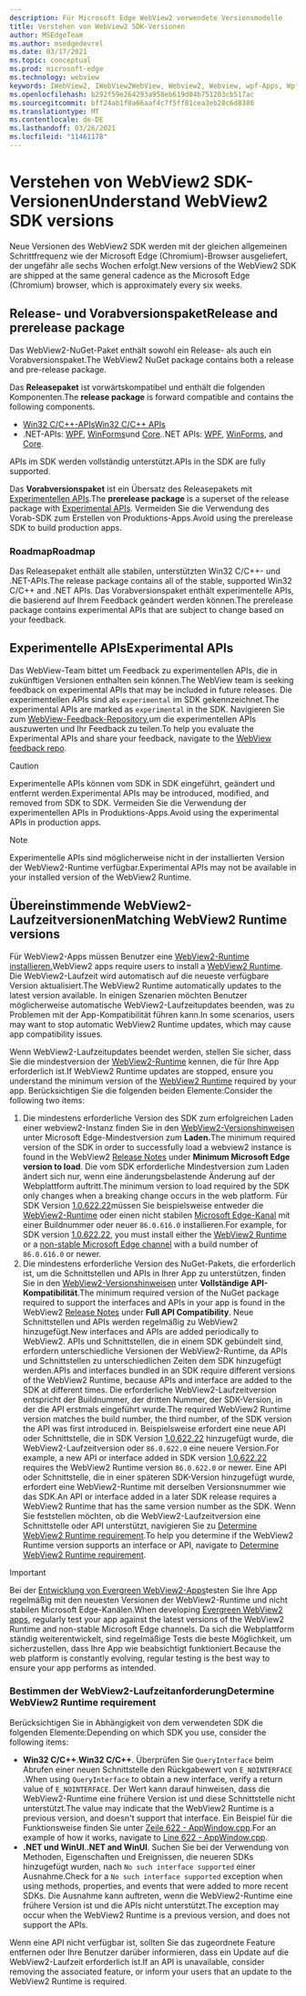 ```yaml
---
description: Für Microsoft Edge WebView2 verwendete Versionsmodelle
title: Verstehen von WebView2 SDK-Versionen
author: MSEdgeTeam
ms.author: msedgedevrel
ms.date: 03/17/2021
ms.topic: conceptual
ms.prod: microsoft-edge
ms.technology: webview
keywords: IWebView2, IWebView2WebView, Webview2, Webview, wpf-Apps, Wpf, Microsoft Edge, ICoreWebView2, ICoreWebView2Host, Browsersteuerung, Edge-HTML
ms.openlocfilehash: b292f59e264293a958eb619d04b751203cb517ac
ms.sourcegitcommit: bff24ab1f0a66aaf4c7f5ff81cea3eb28c6d8380
ms.translationtype: MT
ms.contentlocale: de-DE
ms.lasthandoff: 03/26/2021
ms.locfileid: "11461178"
---
```

# <a name="understand-webview2-sdk-versions"></a><span data-ttu-id="0ad16-104">Verstehen von WebView2 SDK-Versionen</span><span class="sxs-lookup"><span data-stu-id="0ad16-104">Understand WebView2 SDK versions</span></span>  

<span data-ttu-id="0ad16-105">Neue Versionen des WebView2 SDK werden mit der gleichen allgemeinen Schrittfrequenz wie der Microsoft Edge \(Chromium\)-Browser ausgeliefert, der ungefähr alle sechs Wochen erfolgt.</span><span class="sxs-lookup"><span data-stu-id="0ad16-105">New versions of the WebView2 SDK are shipped at the same general cadence as the Microsoft Edge \(Chromium\) browser, which is approximately every six weeks.</span></span>  

## <a name="release-and-prerelease-package"></a><span data-ttu-id="0ad16-106">Release- und Vorabversionspaket</span><span class="sxs-lookup"><span data-stu-id="0ad16-106">Release and prerelease package</span></span>  

<span data-ttu-id="0ad16-107">Das WebView2-NuGet-Paket enthält sowohl ein Release- als auch ein Vorabversionspaket.</span><span class="sxs-lookup"><span data-stu-id="0ad16-107">The WebView2 NuGet package contains both a release and pre-release package.</span></span>  

<span data-ttu-id="0ad16-108">Das **Releasepaket** ist vorwärtskompatibel und enthält die folgenden Komponenten.</span><span class="sxs-lookup"><span data-stu-id="0ad16-108">The **release package** is forward compatible and contains the following components.</span></span>  

*   [<span data-ttu-id="0ad16-109">Win32 C/C++-APIs</span><span class="sxs-lookup"><span data-stu-id="0ad16-109">Win32 C/C++ APIs</span></span>][ReferenceWin32]
*   <span data-ttu-id="0ad16-110">.NET-APIs:  [WPF][DotnetMicrosoftWebWebview2WpfNamespace], [WinForms][DotnetMicrosoftWebWebview2WinformsNamespace]und [Core][DotnetMicrosoftWebWebview2CoreNamespace].</span><span class="sxs-lookup"><span data-stu-id="0ad16-110">.NET APIs:  [WPF][DotnetMicrosoftWebWebview2WpfNamespace], [WinForms][DotnetMicrosoftWebWebview2WinformsNamespace], and [Core][DotnetMicrosoftWebWebview2CoreNamespace].</span></span>  
    
<span data-ttu-id="0ad16-111">APIs im SDK werden vollständig unterstützt.</span><span class="sxs-lookup"><span data-stu-id="0ad16-111">APIs in the SDK are fully supported.</span></span>  

<span data-ttu-id="0ad16-112">Das **Vorabversionspaket** ist ein Übersatz des Releasepakets mit [Experimentellen APIs](#experimental-apis).</span><span class="sxs-lookup"><span data-stu-id="0ad16-112">The **prerelease package** is a superset of the release package with [Experimental APIs](#experimental-apis).</span></span>  <span data-ttu-id="0ad16-113">Vermeiden Sie die Verwendung des Vorab-SDK zum Erstellen von Produktions-Apps.</span><span class="sxs-lookup"><span data-stu-id="0ad16-113">Avoid using the prerelease SDK to build production apps.</span></span>  

### <a name="roadmap"></a><span data-ttu-id="0ad16-114">Roadmap</span><span class="sxs-lookup"><span data-stu-id="0ad16-114">Roadmap</span></span>  

<span data-ttu-id="0ad16-115">Das Releasepaket enthält alle stabilen, unterstützten Win32 C/C++- und .NET-APIs.</span><span class="sxs-lookup"><span data-stu-id="0ad16-115">The release package contains all of the stable, supported Win32 C/C++ and .NET APIs.</span></span>  <span data-ttu-id="0ad16-116">Das Vorabversionspaket enthält experimentelle APIs, die basierend auf Ihrem Feedback geändert werden können.</span><span class="sxs-lookup"><span data-stu-id="0ad16-116">The prerelease package contains experimental APIs that are subject to change based on your feedback.</span></span>  

## <a name="experimental-apis"></a><span data-ttu-id="0ad16-117">Experimentelle APIs</span><span class="sxs-lookup"><span data-stu-id="0ad16-117">Experimental APIs</span></span>  

<span data-ttu-id="0ad16-118">Das WebView-Team bittet um Feedback zu experimentellen APIs, die in zukünftigen Versionen enthalten sein können.</span><span class="sxs-lookup"><span data-stu-id="0ad16-118">The WebView team is seeking feedback on experimental APIs that may be included in future releases.</span></span>  <span data-ttu-id="0ad16-119">Die experimentellen APIs sind als `experimental` im SDK gekennzeichnet.</span><span class="sxs-lookup"><span data-stu-id="0ad16-119">The experimental APIs are marked as `experimental` in the SDK.</span></span>  <span data-ttu-id="0ad16-120">Navigieren Sie zum [WebView-Feedback-Repository,][GithubMicrosoftedgeWebviewfeedback]um die experimentellen APIs auszuwerten und Ihr Feedback zu teilen.</span><span class="sxs-lookup"><span data-stu-id="0ad16-120">To help you evaluate the Experimental APIs and share your feedback, navigate to the [WebView feedback repo][GithubMicrosoftedgeWebviewfeedback].</span></span>  

> [!CAUTION]
> <span data-ttu-id="0ad16-121">Experimentelle APIs können vom SDK in SDK eingeführt, geändert und entfernt werden.</span><span class="sxs-lookup"><span data-stu-id="0ad16-121">Experimental APIs may be introduced, modified, and removed from SDK to SDK.</span></span>  <span data-ttu-id="0ad16-122">Vermeiden Sie die Verwendung der experimentellen APIs in Produktions-Apps.</span><span class="sxs-lookup"><span data-stu-id="0ad16-122">Avoid using the experimental APIs in production apps.</span></span>  

> [!NOTE]
> <span data-ttu-id="0ad16-123">Experimentelle APIs sind möglicherweise nicht in der installierten Version der WebView2-Runtime verfügbar.</span><span class="sxs-lookup"><span data-stu-id="0ad16-123">Experimental APIs may not be available in your installed version of the WebView2 Runtime.</span></span>  

## <a name="matching-webview2-runtime-versions"></a><span data-ttu-id="0ad16-124">Übereinstimmende WebView2-Laufzeitversionen</span><span class="sxs-lookup"><span data-stu-id="0ad16-124">Matching WebView2 Runtime versions</span></span>  
<span data-ttu-id="0ad16-125">Für WebView2-Apps müssen Benutzer eine [WebView2-Runtime installieren.][MicrosoftDeveloperEdgeWebview2]</span><span class="sxs-lookup"><span data-stu-id="0ad16-125">WebView2 apps require users to install a [WebView2 Runtime][MicrosoftDeveloperEdgeWebview2].</span></span>  <span data-ttu-id="0ad16-126">Die WebView2-Laufzeit wird automatisch auf die neueste verfügbare Version aktualisiert.</span><span class="sxs-lookup"><span data-stu-id="0ad16-126">The WebView2 Runtime automatically updates to the latest version available.</span></span>  <span data-ttu-id="0ad16-127">In einigen Szenarien möchten Benutzer möglicherweise automatische WebView2-Laufzeitupdates beenden, was zu Problemen mit der App-Kompatibilität führen kann.</span><span class="sxs-lookup"><span data-stu-id="0ad16-127">In some scenarios, users may want to stop automatic WebView2 Runtime updates, which may cause app compatibility issues.</span></span>  

<span data-ttu-id="0ad16-128">Wenn WebView2-Laufzeitupdates beendet werden, stellen Sie sicher, dass Sie die mindestversion der [WebView2-Runtime][MicrosoftDeveloperEdgeWebview2] kennen, die für Ihre App erforderlich ist.</span><span class="sxs-lookup"><span data-stu-id="0ad16-128">If WebView2 Runtime updates are stopped, ensure you understand the minimum version of the [WebView2 Runtime][MicrosoftDeveloperEdgeWebview2] required by your app.</span></span>  <span data-ttu-id="0ad16-129">Berücksichtigen Sie die folgenden beiden Elemente:</span><span class="sxs-lookup"><span data-stu-id="0ad16-129">Consider the following two items:</span></span>  

1.  <span data-ttu-id="0ad16-130">Die mindestens erforderliche Version des SDK zum erfolgreichen Laden einer webview2-Instanz finden Sie in den [WebView2-Versionshinweisen][Webview2Releasenotes] unter Microsoft Edge-Mindestversion zum **Laden.**</span><span class="sxs-lookup"><span data-stu-id="0ad16-130">The minimum required version of the SDK in order to successfully load a webview2 instance is found in the WebView2 [Release Notes][Webview2Releasenotes] under **Minimum Microsoft Edge version to load**.</span></span>  <span data-ttu-id="0ad16-131">Die vom SDK erforderliche Mindestversion zum Laden ändert sich nur, wenn eine änderungsbelastende Änderung auf der Webplattform auftritt.</span><span class="sxs-lookup"><span data-stu-id="0ad16-131">The minimum version to load required by the SDK only changes when a breaking change occurs in the web platform.</span></span>  <span data-ttu-id="0ad16-132">Für SDK Version [1.0.622.22][Webview2Releasenotes1062222]müssen Sie beispielsweise entweder die [WebView2-Runtime][MicrosoftDeveloperEdgeWebview2] oder einen nicht stabilen [Microsoft Edge-Kanal][MicrosoftedgeinsiderDownload] mit einer Buildnummer oder neuer `86.0.616.0` installieren.</span><span class="sxs-lookup"><span data-stu-id="0ad16-132">For example, for SDK version [1.0.622.22][Webview2Releasenotes1062222], you must install either the [WebView2 Runtime][MicrosoftDeveloperEdgeWebview2] or a [non-stable Microsoft Edge channel][MicrosoftedgeinsiderDownload] with a build number of `86.0.616.0` or newer.</span></span>   
1.  <span data-ttu-id="0ad16-133">Die mindestens erforderliche Version des NuGet-Pakets, die erforderlich ist, um die Schnittstellen und APIs in Ihrer App zu unterstützen, finden Sie in den [WebView2-Versionshinweisen][Webview2Releasenotes] unter **Vollständige API-Kompatibilität**.</span><span class="sxs-lookup"><span data-stu-id="0ad16-133">The minimum required version of the NuGet package required to support the interfaces and APIs in your app is found in the WebView2 [Release Notes][Webview2Releasenotes] under **Full API Compatibility**.</span></span>  <span data-ttu-id="0ad16-134">Neue Schnittstellen und APIs werden regelmäßig zu WebView2 hinzugefügt.</span><span class="sxs-lookup"><span data-stu-id="0ad16-134">New interfaces and APIs are added periodically to WebView2.</span></span>  <span data-ttu-id="0ad16-135">APIs und Schnittstellen, die in einem SDK gebündelt sind, erfordern unterschiedliche Versionen der WebView2-Runtime, da APIs und Schnittstellen zu unterschiedlichen Zeiten dem SDK hinzugefügt werden.</span><span class="sxs-lookup"><span data-stu-id="0ad16-135">APIs and interfaces bundled in an SDK require different versions of the WebView2 Runtime, because APIs and interface are added to the SDK at different times.</span></span>  <span data-ttu-id="0ad16-136">Die erforderliche WebView2-Laufzeitversion entspricht der Buildnummer, der dritten Nummer, der SDK-Version, in der die API erstmals eingeführt wurde.</span><span class="sxs-lookup"><span data-stu-id="0ad16-136">The required WebView2 Runtime version matches the build number, the third number, of the SDK version the API was first introduced in.</span></span>  <span data-ttu-id="0ad16-137">Beispielsweise erfordert eine neue API oder Schnittstelle, die in SDK Version [1.0.622.22][Webview2Releasenotes1062222] hinzugefügt wurde, die WebView2-Laufzeitversion oder `86.0.622.0` eine neuere Version.</span><span class="sxs-lookup"><span data-stu-id="0ad16-137">For example, a new API or interface added in SDK version [1.0.622.22][Webview2Releasenotes1062222] requires the WebView2 Runtime version `86.0.622.0` or newer.</span></span>  <span data-ttu-id="0ad16-138">Eine API oder Schnittstelle, die in einer späteren SDK-Version hinzugefügt wurde, erfordert eine WebView2-Runtime mit derselben Versionsnummer wie das SDK.</span><span class="sxs-lookup"><span data-stu-id="0ad16-138">An API or interface added in a later SDK release requires a WebView2 Runtime that has the same version number as the SDK.</span></span>  <span data-ttu-id="0ad16-139">Wenn Sie feststellen möchten, ob die WebView2-Laufzeitversion eine Schnittstelle oder API unterstützt, navigieren Sie zu [Determine WebView2 Runtime requirement](#determine-webview2-runtime-requirement).</span><span class="sxs-lookup"><span data-stu-id="0ad16-139">To help you determine if the WebView2 Runtime version supports an interface or API, navigate to [Determine WebView2 Runtime requirement](#determine-webview2-runtime-requirement).</span></span>  
    
> [!IMPORTANT]
> <span data-ttu-id="0ad16-140">Bei der [Entwicklung von Evergreen WebView2-Apps][Webview2ConceptsDistributionEvergreenDistributionMode]testen Sie Ihre App regelmäßig mit den neuesten Versionen der WebView2-Runtime und nicht stabilen Microsoft Edge-Kanälen.</span><span class="sxs-lookup"><span data-stu-id="0ad16-140">When developing [Evergreen WebView2 apps][Webview2ConceptsDistributionEvergreenDistributionMode], regularly test your app against the latest versions of the WebView2 Runtime and non-stable Microsoft Edge channels.</span></span>  <span data-ttu-id="0ad16-141">Da sich die Webplattform ständig weiterentwickelt, sind regelmäßige Tests die beste Möglichkeit, um sicherzustellen, dass Ihre App wie beabsichtigt funktioniert.</span><span class="sxs-lookup"><span data-stu-id="0ad16-141">Because the web platform is constantly evolving, regular testing is the best way to ensure your app performs as intended.</span></span>  

### <a name="determine-webview2-runtime-requirement"></a><span data-ttu-id="0ad16-142">Bestimmen der WebView2-Laufzeitanforderung</span><span class="sxs-lookup"><span data-stu-id="0ad16-142">Determine WebView2 Runtime requirement</span></span>  

<span data-ttu-id="0ad16-143">Berücksichtigen Sie in Abhängigkeit von dem verwendeten SDK die folgenden Elemente:</span><span class="sxs-lookup"><span data-stu-id="0ad16-143">Depending on which SDK you use, consider the following items:</span></span>  

*   <span data-ttu-id="0ad16-144">**Win32 C/C++**.</span><span class="sxs-lookup"><span data-stu-id="0ad16-144">**Win32 C/C++**.</span></span>  <span data-ttu-id="0ad16-145">Überprüfen Sie `QueryInterface` beim Abrufen einer neuen Schnittstelle den Rückgabewert von `E_NOINTERFACE` .</span><span class="sxs-lookup"><span data-stu-id="0ad16-145">When using `QueryInterface` to obtain a new interface, verify a return value of `E_NOINTERFACE`.</span></span>  <span data-ttu-id="0ad16-146">Der Wert kann darauf hinweisen, dass die WebView2-Runtime eine frühere Version ist und diese Schnittstelle nicht unterstützt.</span><span class="sxs-lookup"><span data-stu-id="0ad16-146">The value may indicate that the WebView2 Runtime is a previous version, and doesn't support that interface.</span></span>  <span data-ttu-id="0ad16-147">Ein Beispiel für die Funktionsweise finden Sie unter [Zeile 622 - AppWindow.cpp][GithubMicrosoftedgeWebview2samplesSampleappsWebview2apisampleAppwindowCppL622].</span><span class="sxs-lookup"><span data-stu-id="0ad16-147">For an example of how it works, navigate to [Line 622 - AppWindow.cpp][GithubMicrosoftedgeWebview2samplesSampleappsWebview2apisampleAppwindowCppL622].</span></span>  
*   <span data-ttu-id="0ad16-148">**.NET und WinUI**.</span><span class="sxs-lookup"><span data-stu-id="0ad16-148">**.NET and WinUI**.</span></span>  <span data-ttu-id="0ad16-149">Suchen Sie bei der Verwendung von Methoden, Eigenschaften und Ereignissen, die neueren SDKs hinzugefügt wurden, nach `No such interface supported` einer Ausnahme.</span><span class="sxs-lookup"><span data-stu-id="0ad16-149">Check for a `No such interface supported` exception when using methods, properties, and events that were added to more recent SDKs.</span></span>  <span data-ttu-id="0ad16-150">Die Ausnahme kann auftreten, wenn die WebView2-Runtime eine frühere Version ist und die APIs nicht unterstützt.</span><span class="sxs-lookup"><span data-stu-id="0ad16-150">The exception may occur when the WebView2 Runtime is a previous version, and does not support the APIs.</span></span>  
    
<span data-ttu-id="0ad16-151">Wenn eine API nicht verfügbar ist, sollten Sie das zugeordnete Feature entfernen oder Ihre Benutzer darüber informieren, dass ein Update auf die WebView2-Laufzeit erforderlich ist.</span><span class="sxs-lookup"><span data-stu-id="0ad16-151">If an API is unavailable, consider removing the associated feature, or inform your users that an update to the WebView2 Runtime is required.</span></span>  

<!--
## Versioning  

After you have used a particular version of the SDK to build your app, your app may end up running with an older or newer version of installed browser binaries.  Until version 1.0.0.0 of WebView2 there may be breaking changes during updates that prevent your SDK from working with different versions of installed browser binaries.  After version 1.0.0.0, different versions of the SDK may work with different versions of the installed browser by using the following best practices.  

1.  To account for breaking changes to the API be sure to check for failure when requesting the DLL export `CreateCoreWebView2Environment` and when running `QueryInterface` on any `CoreWebView2` object.  A return value of `E_NOINTERFACE` indicates that the SDK is not compatible with the Microsoft Edge browser binaries.  
1.  Checking for failure from `QueryInterface` also accounts for cases where the SDK is newer than the version of the Microsoft Edge browser and your app attempts to use an interface of which the Microsoft Edge browser is unaware.  
1.  When an interface is unavailable, you may consider disabling the associated feature if possible, or otherwise informing your users to update their browsers.  
    -->  

<!--links -->  

[Webview2ConceptsDistributionEvergreenDistributionMode]: ./distribution.md#evergreen-distribution-mode "Immergrüner Verteilungsmodus – Verteilung von Apps mithilfe von WebView2 | Microsoft Docs"  
[Webview2Releasenotes]: ../releasenotes.md "Versionshinweise für WebView2 SDK | Microsoft Docs"  
[Webview2Releasenotes1062222]: ../releasenotes.md#1062222 "1.0.622.22 – Versionshinweise für WebView2 SDK | Microsoft Docs"   

[DeployedgeChannels]: /deployedge/microsoft-edge-channels "Übersicht über die Microsoft Edge-Kanäle | Microsoft-Dokumentation"  

[DotnetMicrosoftWebWebview2CoreNamespace]: /dotnet/api/microsoft.web.webview2.core "Microsoft.Web.WebView2.Core Namespace | Microsoft Docs"  
[DotnetMicrosoftWebWebview2WpfNamespace]: /dotnet/api/microsoft.web.webview2.wpf "Microsoft.Web.WebView2.Wpf Namespace | Microsoft Docs"  
[DotnetMicrosoftWebWebview2WinformsNamespace]: /dotnet/api/microsoft.web.webview2.winforms "Microsoft.Web.WebView2.WinForms Namespace | Microsoft Docs"  
[ReferenceWin32]: /microsoft-edge/webview2/reference/win32 "WebView2 Win32 C++-Referenz | Microsoft Docs"  

[MicrosoftDeveloperEdgeWebview2]: https://developer.microsoft.com/microsoft-edge/webview2/ "Microsoft Edge WebView2 | Microsoft Developer"  

[GithubMicrosoftedgeWebviewfeedback]: https://github.com/MicrosoftEdge/WebViewFeedback "WebView Feedback – MicrosoftEdge/WebViewFeedback | GitHub"  
[GithubMicrosoftedgeWebview2samplesSampleappsWebview2apisampleAppwindowCppL622]: https://github.com/MicrosoftEdge/WebView2Samples/blob/8ec7de9d3e80a942bc7025cffad98eee75e11e64/SampleApps/WebView2APISample/AppWindow.cpp#L622 "Zeile 622 - AppWindow.cpp - MicrosoftEdge/WebView2Samples | GitHub"  

[MicrosoftedgeinsiderDownload]: https://www.microsoftedgeinsider.com/download "Herunterladen von Microsoft Edge Insider Channels"  
